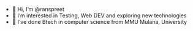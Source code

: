 - 👋 Hi, I’m @ranspreet
- 👀 I’m interested in Testing, Web DEV and exploring new technologies
- 🌱 I’ve done Btech in computer science from MMU Mulana, University


<!---
ranspreet/ranspreet is a ✨ special ✨ repository because its `README.md` (this file) appears on your GitHub profile.
You can click the Preview link to take a look at your changes.
--->

